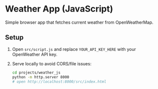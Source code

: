 # Weather App (JavaScript)

Simple browser app that fetches current weather from OpenWeatherMap.

## Setup
1. Open `src/script.js` and replace `YOUR_API_KEY_HERE` with your OpenWeather API key.
2. Serve locally to avoid CORS/file issues:

   ```bash
   cd projects/weather_js
   python -m http.server 8000
   # open http://localhost:8000/src/index.html
   ```
